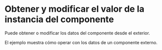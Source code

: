 <template is="exm-article">
<a href="../../publics/examples/render-text/demo2.html" preview main></a>
<a href="../../publics/examples/render-text/text-demo.html"></a>
</template>

# Obtener y modificar el valor de la instancia del componente

Puede obtener o modificar los datos del componente desde el exterior.

El ejemplo muestra cómo operar con los datos de un componente externo.
